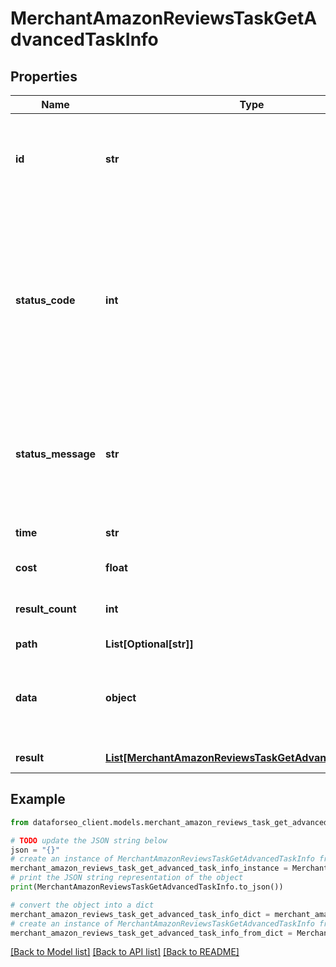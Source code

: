 # MerchantAmazonReviewsTaskGetAdvancedTaskInfo


## Properties

Name | Type | Description | Notes
------------ | ------------- | ------------- | -------------
**id** | **str** | task identifier unique task identifier in our system in the UUID format | [optional] 
**status_code** | **int** | status code of the task generated by DataForSEO, can be within the following range: 10000-60000 you can find the full list of the response codes here | [optional] 
**status_message** | **str** | informational message of the task you can find the full list of general informational messages here | [optional] 
**time** | **str** | execution time, seconds | [optional] 
**cost** | **float** | total tasks cost, USD | [optional] 
**result_count** | **int** | number of elements in the result array | [optional] 
**path** | **List[Optional[str]]** | URL path | [optional] 
**data** | **object** | contains the same parameters that you specified in the POST request | [optional] 
**result** | [**List[MerchantAmazonReviewsTaskGetAdvancedResultInfo]**](MerchantAmazonReviewsTaskGetAdvancedResultInfo.md) | array of results | [optional] 

## Example

```python
from dataforseo_client.models.merchant_amazon_reviews_task_get_advanced_task_info import MerchantAmazonReviewsTaskGetAdvancedTaskInfo

# TODO update the JSON string below
json = "{}"
# create an instance of MerchantAmazonReviewsTaskGetAdvancedTaskInfo from a JSON string
merchant_amazon_reviews_task_get_advanced_task_info_instance = MerchantAmazonReviewsTaskGetAdvancedTaskInfo.from_json(json)
# print the JSON string representation of the object
print(MerchantAmazonReviewsTaskGetAdvancedTaskInfo.to_json())

# convert the object into a dict
merchant_amazon_reviews_task_get_advanced_task_info_dict = merchant_amazon_reviews_task_get_advanced_task_info_instance.to_dict()
# create an instance of MerchantAmazonReviewsTaskGetAdvancedTaskInfo from a dict
merchant_amazon_reviews_task_get_advanced_task_info_from_dict = MerchantAmazonReviewsTaskGetAdvancedTaskInfo.from_dict(merchant_amazon_reviews_task_get_advanced_task_info_dict)
```
[[Back to Model list]](../README.md#documentation-for-models) [[Back to API list]](../README.md#documentation-for-api-endpoints) [[Back to README]](../README.md)


